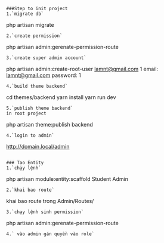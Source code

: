 ```
###Step to init project
1.`migrate db`    
```
php artisan migrate
```
2.`create permission` 
```
php artisan admin:gerenate-permission-route
```
3.`create super admin account` 
```
php artisan admin:create-root-user lamnt@gmail.com 1
email: lamnt@gmail.com
password: 1

```
4.`build theme backend`
```
cd themes/backend
yarn install
yarn run dev
```
5.`publish theme backend`
in root project
```

php artisan theme:publish backend
```
4.`login to admin`
```
http://domain.local/admin
```

### Tạo Entity
1.`chạy lệnh`
```
php artisan module:entity:scaffold Student Admin
```
2.`khai bao route`
```
khai bao route trong Admin/Routes/
```
3.`chạy lệnh sinh permission`
```
php artisan admin:gerenate-permission-route
```
4.` vào admin gán quyền vào role`
